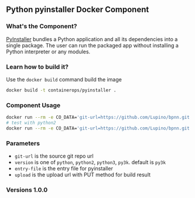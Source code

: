 ## Python pyinstaller Docker Component

### What's the Component?
[PyInstaller](https://github.com/pyinstaller/pyinstaller) bundles a Python application and all its dependencies into a single package. The user can run the packaged app without installing a Python interpreter or any modules.

### Learn how to build it?
Use the `docker build` command build the image
```bash
docker build -t containerops/pyinstaller .
```

### Component Usage
```bash
docker run --rm -e CO_DATA='git-url=https://github.com/Lupino/bpnn.git entry-file=bpnn.py upload=https://hub.opshub.sh/binary/v1/containerops/component/binary/v0.1/pyinstaller' containerops/pyinstaller
# test with python2
docker run --rm -e CO_DATA='git-url=https://github.com/Lupino/bpnn.git entry-file=bpnn.py upload=https://hub.opshub.sh/binary/v1/containerops/component/binary/v0.1/pyinstaller version=python' containerops/pyinstaller
```

### Parameters
- `git-url` is the source git repo url
- `version` is one of `python`, `python2`, `python3`, `py3k`.  default is `py3k`
- `entry-file` is the entry file for pyinstaller
- `upload` is the upload url with PUT method for build result

### Versions 1.0.0
